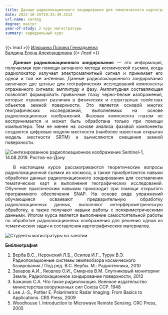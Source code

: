 ```yaml
---
title: Данные радиолокационного зондирования для тематического картографирования
date: 2022-10-25T19:33:49.241Z
url-name: sarmag
degree: master
year-of-study: 2 курс магистратуры
summary: кафедральный курс
---
```

{{< lead >}} [Илюшина Полина Геннадьевна](https://istina.msu.ru/profile/MikhaylukovaPG/)\
[Балдина Елена Александровна](https://istina.msu.ru/profile/Baldina_EA/) {{< /lead >}}

<div style="text-align: justify; text-indent: 25px;">
<b>Данные радиолокационного зондирования</b> — это информация, получаемая при помощи активного метода космической съемки, когда радиолокатор излучает электромагнитный сигнал и принимает его одной и той же антенной. Данные радиолокационного зондирования включают две ценные для географических исследований компоненты отраженного сигнала: амплитуду и фазу. Амплитудная составляющая позволяет формировать привычные глазу черно-белые изображения, которые отражают различия в физических и структурных свойствах объектов земной поверхности. Это является основой многих географических исследований, выполняемых на основе радиолокационных изображений. Фазовая компонента глазом не воспринимается и может быть обработана только при помощи компьютера. Тем не менее на основе анализа фазовой компоненты создаются цифровые модели местности (наиболее известная открытая модель местности SRTM)  и вычисляются смещения земной поверхности. </div>

![Синтезированное радиолокационное изображение Sentinel-1, 14.08.2019. Ростов-на-Дону](img/sarmag_1_sentinel.jpg "Синтезированное радиолокационное изображение Sentinel-1, 14.08.2019. Ростов-на-Дону")

<div style="text-align: justify; text-indent: 25px;">
В настоящем курсе рассматриваются теоретические вопросы радиолокационной съемки из космоса, а также приобретаются навыки обработки данных радиолокационного зондирования для составления тематических карт и выполнения географических исследований. Обучение практическим навыкам происходит при помощи открытого программного обеспечения SNAP. На основе ряда упражнений обучающиеся осваивают предварительную обработку радиолокационных данных, выполняют интерферометрическую обработку, а также получают навыки работы с поляриметрическими данными. Итогом курса является выполнение самостоятельной работы по обработке радиолокационных изображения для решения одной из тематических задач и составления картографических материалов. </div>

![Студенты магистратуры на занятии](img/sarmag2.jpg "Студенты магистратуры на занятии")

**Библиография**

1. Верба В.С., Неронский Л.Б., Осипов И.Г., Турук В.Э. Радиолокационные системы землеобзора космического базирования / Под ред. В.С. Вербы. М.: Радиотехника, 2010 
2. Захаров А.И., Яковлев О.И., Смирнов В.М. Спутниковый мониторинг Земли, Радиолокационное зондирование поверхности, 2012 
3. Бажанов С.А. Что такое радиолокация. Военное издательство министерства вооруженных сил Союза ССР. 1948 
4. Lee J.-S., Pottier E. Polarimetric Radar Imaging: From Basics to Applications. CRS Press, 2009
5. Woodhouse I. Introduction to Microwave Remote Sensing. CRC Press, 2005